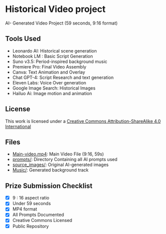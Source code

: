 # Historical Video project 
AI- Generated Video Project (59 seconds, 9:16 format)


## Tools Used 
- Leonardo AI: Historical scene generation
- Notebook LM : Basic Script Generation
- Suno v3.5: Period-inspired background music 
- Premiere Pro: Final Video Assembly 
- Canva: Text Animation and Overlay 
- Chat GPT-4: Script Research and text generation 
- Eleven Labs: Voice Over generation
- Google Image Search: Historical Images
- Hailuo Ai: Image motion and animation 

## License
This work is licensed under a [Creative Commons Attribution-ShareAlike 4.0 International](https://creativecommons.org/licenses/by-sa/4.0/)


## Files

- [Main-video.mp4](https://drive.google.com/file/d/1_htNm5-0qoPFLUsrs2WPSOnyBJ4g7xN4/view?usp=sharing): Main Video File (9:16, 59s) 
- [prompts/](https://docs.google.com/document/d/1WGZZQSXe6YI_R3fOZ2RVpya_mqAsvQJYwDPNo8rUjKo/edit?usp=sharing): Directory Containing all AI prompts used 
- [source_images/](https://drive.google.com/drive/folders/1uQoFWzM1QeKWxpUv_E3AzuKP5GrWse8W?usp=sharing): Original AI-generated images 
- [Music/](https://suno.com/song/e8332c3f-54c4-434a-b83e-4d6c564fe229): Generated background track

## Prize Submission Checklist 
- [x] 9 : 16 aspect ratio
- [x] Under 59 seconds 
- [x] MP4 format 
- [x] All Prompts Documented 
- [x] Creative Commons Licensed 
- [x] Public Repository 
